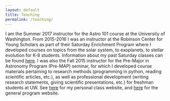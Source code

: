 ```yaml
---
layout: default
title: Teaching
permalink: /teaching/
---
```


I am the Summer 2017 instructor for the Astro 101 course at the University of Washington. From 2015-2016 I was an instructor at the Robinson Center for Young Scholars as part of their Saturday
Enrichment Program where I developed courses on topics from the solar system, to exoplanets, to stellar evolution for K-8 students. Information about my past Saturday classes can be found [here](http://kgarofali.github.io/robinson-center/). I was also the Fall 2015 instructor for the Pre-Major in Astronomy Program (Pre-MAP) seminar, for which I developed course materials pertaining to research methods (programming in python, reading scientific articles, etc.), as well as professional development (writing research statements, giving scientific presentations, etc.) for freshman students at UW. See [here](http://kgarofali.github.io/Pre-MAP/) for my personal class website, and [here](http://depts.washington.edu/premap/) for the general program website.  
